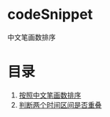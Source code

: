 # codeSnippet
中文笔画数排序

# 目录
1. [按照中文笔画数排序](./按照中文笔画数排序/main.py)
2. [判断两个时间区间是否重叠](./判断两个时间区间是否重叠.py)
